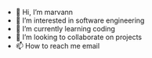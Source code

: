 - 👋 Hi, I’m marvann
- 👀 I’m interested in software engineering
- 🌱 I’m currently learning coding 
- 💞️ I’m looking to collaborate on projects
- 📫 How to reach me email

<!---
cmarvann/cmarvann is a ✨ special ✨ repository because its `README.md` (this file) appears on your GitHub profile.
You can click the Preview link to take a look at your changes.
--->

